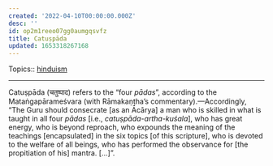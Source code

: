 ```yaml
---
created: '2022-04-10T00:00:00.000Z'
desc: ''
id: op2m1reeo07gg0aumgqsvfz
title: Catuṣpāda
updated: 1653318267168
---
```

   
Topics::  [hinduism](../topics/hinduism.md)   
   
   
---   
   
Catuṣpāda (चतुष्पाद) refers to the “four _pādas_”, according to the Mataṅgapārameśvara (with Rāmakaṇṭha’s commentary).—Accordingly, “The Guru should consecrate [as an Ācārya] a man who is skilled in what is taught in all four _pādas_ [i.e., _catuṣpāda-artha-kuśala_], who has great energy, who is beyond reproach, who expounds the meaning of the teachings [encapsulated] in the six topics [of this scripture], who is devoted to the welfare of all beings, who has performed the observance for [the propitiation of his] mantra. [...]”.